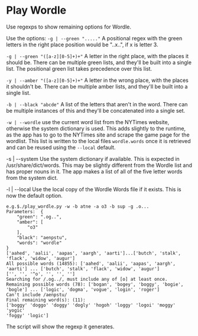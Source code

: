 # Play Wordle

Use regexps to show remaining options for Wordle.

Use the options:
`-g | --green "....."` A positional regex with the green letters in the right place
                        position would be "..x..", if x is letter 3.

`-g | --green "([a-z][0-5]+)+"` A letter in the right place, with the places it 
                        should be. There can be multiple green lists, and 
                        they'll be built into a single list. The positional
                        green list takes precedence over this list.

 `-y | --amber "([a-z][0-5]+)+"` A letter in the wrong place, with the places it 
                        shouldn't be. There can be multiple amber lists, and 
                        they'll be built into a single list.

`-b | --black "abcde"` A list of the letters that aren't in the word. There
                        can be multiple instances of this and they'll be
                        concatenated into a single set.

`-w | --wordle`     use the current word list from the NYTimes website, 
                        otherwise the system dictionary is used. This adds slightly 
                        to the runtime, as the app has to go to the NYTimes site and
                        scrape the game page for the wordlist. This list is written
                        to the local files `wordle.words` once it is retrieved and
                        can be reused using the `--local` default.

   -s |  --system       Use the system dictionary if available. This is expected in
                        /usr/share/dict/words. This may be slightly different from
                        the Wordle list and has proper nouns in it. The app makes
                        a list of all of the five letter words from the system 
                        dict.

   -l | --local         Use the local copy of the Wordle Words file if it exists. 
                        This is now the default option.

    e.g.$./play_wordle.py -w -b atne -a o3 -b sup -g .o... 
    Parameters:  {
        "green": ".og..",
        "amber": [
            "o3"
        ],
        "black": "aenpstu",
        "words": "wordle"
    }
    ['aahed', 'aalii', 'aapas', 'aargh', 'aarti']...['butch', 'stalk', 'flack', 'widow', 'augur']
    All possible words (14855): ['aahed', 'aalii', 'aapas', 'aargh', 'aarti'] ... ['butch', 'stalk', 'flack', 'widow', 'augur']
    ['', '', '^o', '', '', '']
    Searching for /.og../, must include any of [o] at least once.
    Remaining possible words (78): ['bogan', 'bogey', 'boggy', 'bogie', 'bogle'] ... ['logic', 'dogma', 'vogue', 'login', 'roger']
    Can't include /aenpstu/
    Final remaining word(s): (11):
    ['boggy' 'doggo' 'doggy' 'dogly' 'hogoh' 'loggy' 'logoi' 'moggy' 'yogic'
    'foggy' 'logic']

The script will show the regexp it generates.
